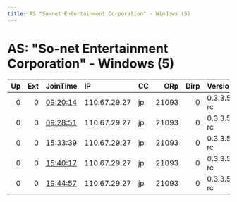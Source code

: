 ```yaml
---
title: AS "So-net Entertainment Corporation" - Windows (5)
---
```


# AS: "So-net Entertainment Corporation" - Windows (5)

|   Up |   Ext | JoinTime                                                                                            | IP           | CC   |   ORp |   Dirp | Version    | Contact   | Nickname   |   eFamMembers |
|-----:|------:|:----------------------------------------------------------------------------------------------------|:-------------|:-----|------:|-------:|:-----------|:----------|:-----------|--------------:|
|    0 |     0 | [09:20:14](https://metrics.torproject.org/rs.html#details/3CB7F8361B0ADEB4E1CEA8103084BAB46CFCBA61) | 110.67.29.27 | jp   | 21093 |      0 | 0.3.3.5-rc | None      | default    |             1 |
|    0 |     0 | [09:28:51](https://metrics.torproject.org/rs.html#details/00B23A07D48AA5AC2345120C9F2DE537E10B64A3) | 110.67.29.27 | jp   | 21093 |      0 | 0.3.3.5-rc | None      | default    |             1 |
|    0 |     0 | [15:33:39](https://metrics.torproject.org/rs.html#details/815D00151AF5074AF55FC40148FA0FE56FBE1089) | 110.67.29.27 | jp   | 21093 |      0 | 0.3.3.5-rc | None      | default    |             1 |
|    0 |     0 | [15:40:17](https://metrics.torproject.org/rs.html#details/34925A4BE72C8CE580494F076F25F4A190017457) | 110.67.29.27 | jp   | 21093 |      0 | 0.3.3.5-rc | None      | default    |             1 |
|    0 |     0 | [19:44:57](https://metrics.torproject.org/rs.html#details/3049DF5B6CD015FFA1D8FB74A2E821F64DAC0F05) | 110.67.29.27 | jp   | 21093 |      0 | 0.3.3.5-rc | None      | default    |             1 |
